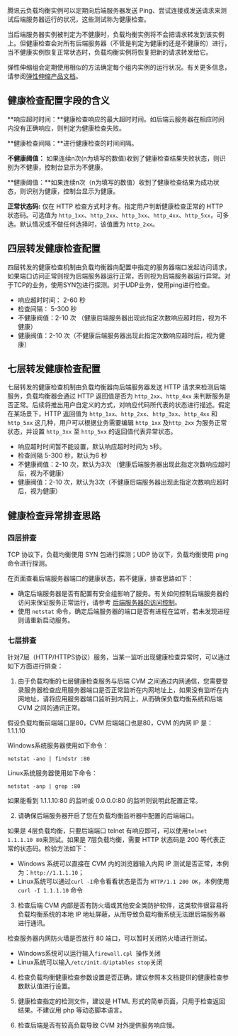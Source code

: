 腾讯云负载均衡实例可以定期向后端服务器发送 Ping、尝试连接或发送请求来测试后端服务器运行的状况，这些测试称为健康检查。

当后端服务器实例被判定为不健康时，负载均衡实例将不会把请求转发到该实例上。但健康检查会对所有后端服务器（不管是判定为健康的还是不健康的）进行，当不健康实例恢复正常状态时，负载均衡实例将恢复把新的请求转发给它。

弹性伸缩组会定期使用相似的方法确定每个组内实例的运行状况。有关更多信息，请参阅[弹性伸缩产品文档](https://cloud.tencent.com/doc/product/377)。

## 健康检查配置字段的含义

**响应超时时间：**健康检查响应的最大超时时间。如后端云服务器在相应时间内没有正确响应，则判定为健康检查失败。

**健康检查间隔：**进行健康检查的时间间隔。

**不健康阈值：** 如果连续n次(n为填写的数值)收到了健康检查结果失败状态，则识别为不健康，控制台显示为不健康。

**健康阈值：**如果连续n次（n为填写的数值）收到了健康检查结果为成功状态，则识别为健康，控制台显示为健康。

**正常状态码:** 仅在 HTTP 检查方式时才有。指定用户判断健康检查正常的 HTTP 状态码。可选值为 `http_1xx`、`http_2xx`、`http_3xx`、`http_4xx`、`http_5xx`，可多选。默认情况或不做任何选择时，该值置为 `http_2xx`。

## 四层转发健康检查配置

四层转发的健康检查机制由负载均衡器向配置中指定的服务器端口发起访问请求，如果端口访问正常则视为后端服务器运行正常，否则视为后端服务器运行异常。对于TCP的业务，使用SYN包进行探测。对于UDP业务，使用ping进行检查。

- 响应超时时间： 2-60 秒 
- 检查间隔： 5-300 秒 
- 不健康阀值：2-10 次 （健康后端服务器出现此指定次数响应超时后，视为不健康）
- 健康阀值：2-10 次（不健康后端服务器出现此指定次数响应超时后，视为健康）

## 七层转发健康检查配置

七层转发的健康检查机制由负载均衡器向后端服务器发送 HTTP 请求来检测后端服务，负载均衡器会通过 HTTP 返回值是否为 `http_2xx`、`http_4xx` 来判断服务是否正常。后续将推出用户自定义的方式，对响应代码所代表的状态进行描述。假定在某场景下，HTTP 返回值为 `http_1xx`、`http_2xx`、`http_3xx`、`http_4xx` 和 `http_5xx` 这几种，用户可以根据业务需要编辑 `http_1xx` 及`http_2xx` 为服务正常状态，并设置 `http_3xx` 至 `http_5xx` 的返回值代表异常状态。

- 响应超时时间暂不能设置，默认响应超时时间为 `5`秒。
- 检查间隔 5-300 秒，默认为6 秒
- 不健康阀值：2-10 次，默认为3次 （健康后端服务器出现此指定次数响应超时后，视为不健康）
- 健康阀值：2-10 次，默认为3次（不健康后端服务器出现此指定次数响应超时后，视为健康）

## 健康检查异常排查思路
### 四层排查

TCP 协议下，负载均衡使用 SYN 包进行探测；UDP 协议下，负载均衡使用 ping 命令进行探测。

在页面查看后端服务器端口的健康状态，若不健康，排查思路如下：

- 确定后端服务器是否有配置有安全组影响了服务。有关如何控制后端服务器的访问来保证服务正常运行，请参考 [后端服务器的访问控制](/doc/product/214/6157)。
- 使用 `netstat` 命令，确定后端服务器的端口是否有进程在监听，若未发现进程则请重新启动服务。

### 七层排查
针对7层（HTTP/HTTPS协议）服务，当某一监听出现健康检查异常时，可以通过如下方面进行排查：

1) 由于负载均衡的七层健康检查服务与后端 CVM 之间通过内网通信，您需要登录服务器检查应用服务器端口是否正常监听在内网地址上，如果没有监听在内网地址，请将应用服务器端口监听到内网上，从而确保负载均衡系统和后端 CVM 之间的通讯正常。

假设负载均衡前端端口是80，CVM 后端端口也是80，CVM 的内网 IP 是：1.1.1.10

Windows系统服务器使用如下命令：

```
netstat -ano | findstr :80
```

Linux系统服务器使用如下命令：

```
netstat -anp | grep :80
```

如果能看到 1.1.1.10:80 的监听或 0.0.0.0:80 的监听则说明此配置正常。

2) 请确保后端服务器开启了您在负载均衡监听器中配置的后端端口。

如果是 4层负载均衡，只要后端端口 telnet 有响应即可，可以使用`telnet 1.1.1.10 80`来测试。如果是 7层负载均衡，需要 HTTP 状态码是 200 等代表正常的状态码。检验方法如下：

- Windows 系统可以直接在 CVM 内的浏览器输入内网 IP 测试是否正常，本例为：`http://1.1.1.10`；
- Linux系统可以通过`curl -I`命令看看状态是否为 `HTTP/1.1 200 OK`，本例使用 `curl -I 1.1.1.10` 命令

3) 检查后端 CVM 内部是否有防火墙或其他安全类防护软件，这类软件很容易将负载均衡系统的本地 IP 地址屏蔽，从而导致负载均衡系统无法跟后端服务器进行通讯。

检查服务器内网防火墙是否放行 80 端口，可以暂时关闭防火墙进行测试。

- Windows系统可以运行输入`firewall.cpl `操作关闭
- Linux系统可以输入`/etc/init.d/iptables stop`关闭

4) 检查负载均衡健康检查参数设置是否正确，建议参照本文档提供的健康检查参数默认值进行设置。

5) 健康检查指定的检测文件，建议是 HTML 形式的简单页面，只用于检查返回结果。不建议用 php 等动态脚本语言。

6) 检查后端是否有较高负载导致 CVM 对外提供服务响应慢。
